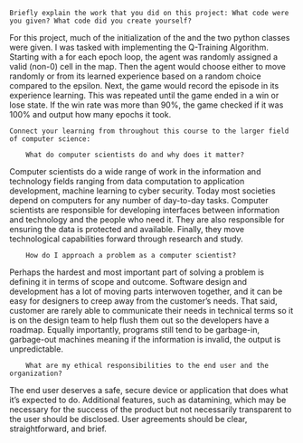     Briefly explain the work that you did on this project: What code were you given? What code did you create yourself?

For this project, much of the initialization of the and the two python classes were given.  I was tasked with implementing the Q-Training Algorithm.  Starting with a for each epoch loop, the agent was randomly assigned a valid (non-0) cell in the map.  Then the agent would choose either to move randomly or from its learned experience based on a random choice compared to the epsilon.  Next, the game would record the episode in its experience learning.  This was repeated until the game ended in a win or lose state.  If the win rate was more than 90%, the game checked if it was 100% and output how many epochs it took. 

    Connect your learning from throughout this course to the larger field of computer science:

        What do computer scientists do and why does it matter?
Computer scientists do a wide range of work in the information and technology fields ranging from data computation to application development, machine learning to cyber security.  Today most societies depend on computers for any number of day-to-day tasks.  Computer scientists are responsible for developing interfaces between information and technology and the people who need it.  They are also responsible for ensuring the data is protected and available.  Finally, they move technological capabilities forward through research and study.

        How do I approach a problem as a computer scientist?

Perhaps the hardest and most important part of solving a problem is defining it in terms of scope and outcome.  Software design and development has a lot of moving parts interwoven together, and it can be easy for designers to creep away from the customer’s needs.  That said, customer are rarely able to communicate their needs in technical terms so it is on the design team to help flush them out so the developers have a roadmap.  Equally importantly, programs still tend to be garbage-in, garbage-out machines meaning if the information is invalid, the output is unpredictable.  

        What are my ethical responsibilities to the end user and the organization?

The end user deserves a safe, secure device or application that does what it’s expected to do.  Additional features, such as datamining, which may be necessary for the success of the product but not necessarily transparent to the user should be disclosed.  User agreements should be clear, straightforward, and brief.
